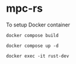 # mpc-rs

To setup Docker container

`docker compose build`

`docker compose up -d`

`docker exec -it rust-dev`